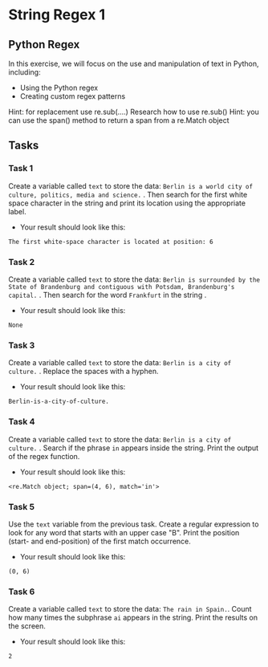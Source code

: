 # String Regex 1

## Python Regex

In this exercise, we will focus on the use and manipulation of text  in Python, including:

- Using the Python regex
- Creating custom regex patterns

Hint: for replacement use re.sub(....)
Research how to use re.sub()
Hint: you can use the span() method to return a span from a re.Match object

## Tasks

### Task 1

Create a variable called `text` to store the data: `Berlin is a world city of culture, politics, media and science.` . Then search for the first white space character in the string and print its location using the appropriate label. 

- Your result should look like this:

```
The first white-space character is located at position: 6
```

### Task 2

Create a variable called `text` to store the data: `Berlin is surrounded by the State of Brandenburg and contiguous with Potsdam, Brandenburg's capital.` . Then search for the word `Frankfurt` in the string . 

- Your result should look like this:

```
None
```

### Task 3

Create a variable called `text` to store the data: `Berlin is a city of culture.` . Replace the spaces with a hyphen.

- Your result should look like this:

```
Berlin-is-a-city-of-culture.
```

### Task 4

Create a variable called `text` to store the data: `Berlin is a city of culture.` . Search if the phrase `in` appears inside the string. Print the output of the regex function.

- Your result should look like this:

```
<re.Match object; span=(4, 6), match='in'>
```

### Task 5

Use the `text` variable from the previous task. Create a regular expression to look for any word that starts with an upper case "B". Print the position (start- and end-position) of the first match occurrence. 

- Your result should look like this:

```
(0, 6)
```

### Task 6

Create a variable called `text` to store the data: `The rain in Spain.`. Count how many times the subphrase `ai` appears in the string. Print the results on the screen.

- Your result should look like this:

```
2
```

